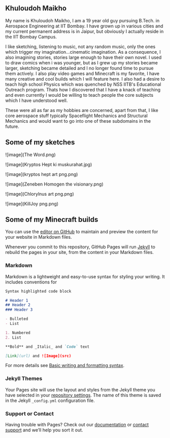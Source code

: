 ## Khuloudoh Maikho

My name is Khuloudoh Maikho, I am a 19 year old guy pursuing B.Tech. in Aerospace Engineering at IIT Bombay. I have grown up in various cities and my current permanent address is in Jaipur, but obviously I actually reside in the IIT Bombay Campus.

I like sketching, listening to music, not any random music, only the ones which trigger my imagination...cinematic imagination. As a consequence, I also imagining stories, stories large enough to have their own novel. I used to draw comics when i was younger, but as I grew up my stories became larger, sketching became detailed and I no longer found time to pursue them actively. I also play video games and Minecraft is my favorite, I have many creative and cool builds which I will feature here. I also had a desire to teach high school Physics which was quenched by NSS IITB's Educational Outreach program. Thats how I discovered that I have a knack of teaching and even currently I would be willing to teach people the core subjects which I have understood well.

These were all as far as my hobbies are concerned, apart from that, I like core aerospace stuff typically Spaceflight Mechanics and Structural Mechanics and would want to go into one of these subdomains in the future.

## Some of my sketches
![image](The Word.png)

![image](Kryptos Hept ki muskurahat.jpg)

![image](kryptos hept art png.png)

![image](Zeneben Homogen the visionary.png)

![image](Chlorylnus art png.png)

![image](KillJoy png.png)

## Some of my Minecraft builds





















You can use the [editor on GitHub](https://github.com/KhuloudohtheMaikho/KhuloudohtheMaikho.github.io/edit/main/index.md) to maintain and preview the content for your website in Markdown files.

Whenever you commit to this repository, GitHub Pages will run [Jekyll](https://jekyllrb.com/) to rebuild the pages in your site, from the content in your Markdown files.

### Markdown

Markdown is a lightweight and easy-to-use syntax for styling your writing. It includes conventions for

```markdown
Syntax highlighted code block

# Header 1
## Header 2
### Header 3

- Bulleted
- List

1. Numbered
2. List

**Bold** and _Italic_ and `Code` text

[Link](url) and ![Image](src)
```

For more details see [Basic writing and formatting syntax](https://docs.github.com/en/github/writing-on-github/getting-started-with-writing-and-formatting-on-github/basic-writing-and-formatting-syntax).

### Jekyll Themes

Your Pages site will use the layout and styles from the Jekyll theme you have selected in your [repository settings](https://github.com/KhuloudohtheMaikho/KhuloudohtheMaikho.github.io/settings/pages). The name of this theme is saved in the Jekyll `_config.yml` configuration file.

### Support or Contact

Having trouble with Pages? Check out our [documentation](https://docs.github.com/categories/github-pages-basics/) or [contact support](https://support.github.com/contact) and we’ll help you sort it out.
